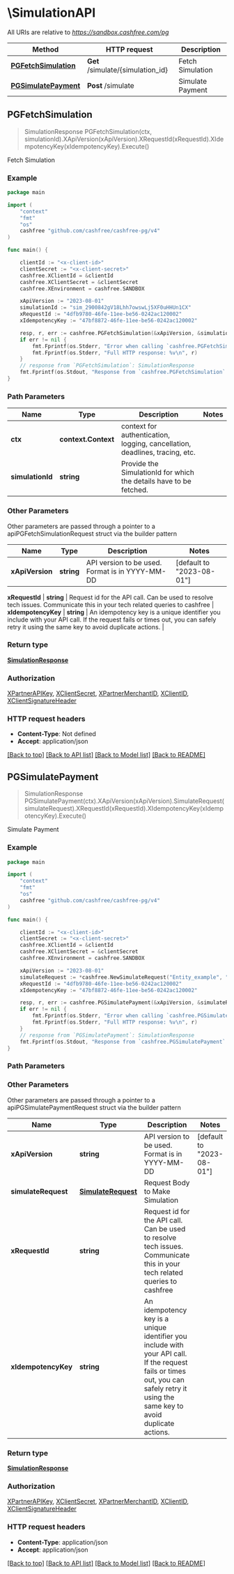 # \SimulationAPI

All URIs are relative to *https://sandbox.cashfree.com/pg*

Method | HTTP request | Description
------------- | ------------- | -------------
[**PGFetchSimulation**](SimulationAPI.md#PGFetchSimulation) | **Get** /simulate/{simulation_id} | Fetch Simulation
[**PGSimulatePayment**](SimulationAPI.md#PGSimulatePayment) | **Post** /simulate | Simulate Payment



## PGFetchSimulation

> SimulationResponse PGFetchSimulation(ctx, simulationId).XApiVersion(xApiVersion).XRequestId(xRequestId).XIdempotencyKey(xIdempotencyKey).Execute()

Fetch Simulation



### Example

```go
package main

import (
    "context"
    "fmt"
    "os"
    cashfree "github.com/cashfree/cashfree-pg/v4"
)

func main() {

    clientId := "<x-client-id>"
	clientSecret := "<x-client-secret>"
	cashfree.XClientId = &clientId
	cashfree.XClientSecret = &clientSecret
	cashfree.XEnvironment = cashfree.SANDBOX

    xApiVersion := "2023-08-01" 
    simulationId := "sim_2900842gV18Lhh7owswLj5XF0uHHUn1CX" 
    xRequestId := "4dfb9780-46fe-11ee-be56-0242ac120002" 
    xIdempotencyKey := "47bf8872-46fe-11ee-be56-0242ac120002" 

    resp, r, err := cashfree.PGFetchSimulation(&xApiVersion, &simulationId, &xRequestId, &xIdempotencyKey, nil)
    if err != nil {
        fmt.Fprintf(os.Stderr, "Error when calling `cashfree.PGFetchSimulation``: %v\n", err)
        fmt.Fprintf(os.Stderr, "Full HTTP response: %v\n", r)
    }
    // response from `PGFetchSimulation`: SimulationResponse
    fmt.Fprintf(os.Stdout, "Response from `cashfree.PGFetchSimulation`: %v\n", resp)
}
```

### Path Parameters


Name | Type | Description  | Notes
------------- | ------------- | ------------- | -------------
**ctx** | **context.Context** | context for authentication, logging, cancellation, deadlines, tracing, etc.
**simulationId** | **string** | Provide the SimulationId for which the details have to be fetched. | 

### Other Parameters

Other parameters are passed through a pointer to a apiPGFetchSimulationRequest struct via the builder pattern


Name | Type | Description  | Notes
------------- | ------------- | ------------- | -------------
 **xApiVersion** | **string** | API version to be used. Format is in YYYY-MM-DD | [default to &quot;2023-08-01&quot;]

 **xRequestId** | **string** | Request id for the API call. Can be used to resolve tech issues. Communicate this in your tech related queries to cashfree | 
 **xIdempotencyKey** | **string** | An idempotency key is a unique identifier you include with your API call. If the request fails or times out, you can safely retry it using the same key to avoid duplicate actions.   | 

### Return type

[**SimulationResponse**](SimulationResponse.md)

### Authorization

[XPartnerAPIKey](../README.md#XPartnerAPIKey), [XClientSecret](../README.md#XClientSecret), [XPartnerMerchantID](../README.md#XPartnerMerchantID), [XClientID](../README.md#XClientID), [XClientSignatureHeader](../README.md#XClientSignatureHeader)

### HTTP request headers

- **Content-Type**: Not defined
- **Accept**: application/json

[[Back to top]](#) [[Back to API list]](../README.md#documentation-for-api-endpoints)
[[Back to Model list]](../README.md#documentation-for-models)
[[Back to README]](../README.md)


## PGSimulatePayment

> SimulationResponse PGSimulatePayment(ctx).XApiVersion(xApiVersion).SimulateRequest(simulateRequest).XRequestId(xRequestId).XIdempotencyKey(xIdempotencyKey).Execute()

Simulate Payment



### Example

```go
package main

import (
    "context"
    "fmt"
    "os"
    cashfree "github.com/cashfree/cashfree-pg/v4"
)

func main() {

    clientId := "<x-client-id>"
	clientSecret := "<x-client-secret>"
	cashfree.XClientId = &clientId
	cashfree.XClientSecret = &clientSecret
	cashfree.XEnvironment = cashfree.SANDBOX

    xApiVersion := "2023-08-01" 
    simulateRequest := *cashfree.NewSimulateRequest("Entity_example", "EntityId_example", *cashfree.NewEntitySimulationRequest("PaymentStatus_example")) 
    xRequestId := "4dfb9780-46fe-11ee-be56-0242ac120002" 
    xIdempotencyKey := "47bf8872-46fe-11ee-be56-0242ac120002" 

    resp, r, err := cashfree.PGSimulatePayment(&xApiVersion, &simulateRequest, &xRequestId, &xIdempotencyKey, nil)
    if err != nil {
        fmt.Fprintf(os.Stderr, "Error when calling `cashfree.PGSimulatePayment``: %v\n", err)
        fmt.Fprintf(os.Stderr, "Full HTTP response: %v\n", r)
    }
    // response from `PGSimulatePayment`: SimulationResponse
    fmt.Fprintf(os.Stdout, "Response from `cashfree.PGSimulatePayment`: %v\n", resp)
}
```

### Path Parameters



### Other Parameters

Other parameters are passed through a pointer to a apiPGSimulatePaymentRequest struct via the builder pattern


Name | Type | Description  | Notes
------------- | ------------- | ------------- | -------------
 **xApiVersion** | **string** | API version to be used. Format is in YYYY-MM-DD | [default to &quot;2023-08-01&quot;]
 **simulateRequest** | [**SimulateRequest**](SimulateRequest.md) | Request Body to Make Simulation | 
 **xRequestId** | **string** | Request id for the API call. Can be used to resolve tech issues. Communicate this in your tech related queries to cashfree | 
 **xIdempotencyKey** | **string** | An idempotency key is a unique identifier you include with your API call. If the request fails or times out, you can safely retry it using the same key to avoid duplicate actions.   | 

### Return type

[**SimulationResponse**](SimulationResponse.md)

### Authorization

[XPartnerAPIKey](../README.md#XPartnerAPIKey), [XClientSecret](../README.md#XClientSecret), [XPartnerMerchantID](../README.md#XPartnerMerchantID), [XClientID](../README.md#XClientID), [XClientSignatureHeader](../README.md#XClientSignatureHeader)

### HTTP request headers

- **Content-Type**: application/json
- **Accept**: application/json

[[Back to top]](#) [[Back to API list]](../README.md#documentation-for-api-endpoints)
[[Back to Model list]](../README.md#documentation-for-models)
[[Back to README]](../README.md)


